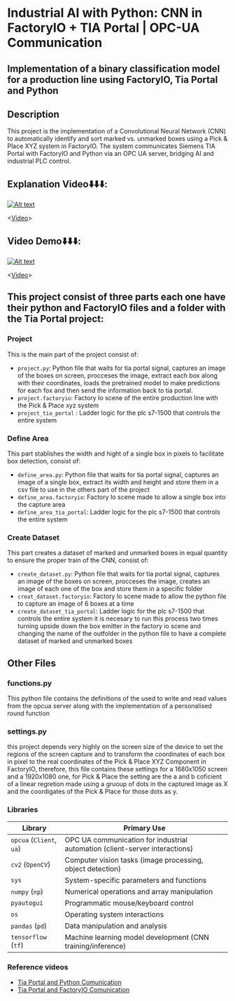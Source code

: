 # Industrial AI with Python: CNN in FactoryIO + TIA Portal | OPC-UA Communication

## Implementation of a binary classification model for a production line using FactoryIO, Tia Portal and Python

## Description
This project is the implementation of a Convolutional Neural Network (CNN) to automatically identify and sort marked vs. unmarked boxes using a Pick & Place XYZ system in FactoryIO. The system communicates Siemens TIA Portal with FactoryIO and Python via an OPC UA server, bridging AI and industrial PLC control.

## Explanation Video⬇️⬇️⬇️:  
[![Alt text](https://img.youtube.com/vi/VSK87Z9wKWo/0.jpg)](https://youtube.com/shorts/VSK87Z9wKWo)

<[Video](https://youtube.com/shorts/VSK87Z9wKWo)>

## Video Demo⬇️⬇️⬇️:  
[![Alt text](https://img.youtube.com/vi/g0u7S8w8YA4/0.jpg)](https://www.youtube.com/watch?v=g0u7S8w8YA4)

<[Video](https://www.youtube.com/watch?v=g0u7S8w8YA4)>

## This project consist of three parts each one have their python and FactoryIO files and a folder with the Tia Portal project:

### Project
This is the main part of the project consist of:
- `project.py`: Python file that waits for tia portal signal, captures an image of the boxes on screen, procceses the image, extract each box along with their coordinates, loads the pretrained model to make predictions for each fox and then send the information back to tia portal.
- `project.factoryio`: Factory Io scene of the entire production line with the Pick & Place xyz system
- `project_tia_portal` : Ladder logic for the plc s7-1500 that controls the entire system

### Define Area
This part stablishes the width and hight of a single box in pixels to facilitate box detection, consist of:
- `define_area.py`: Python file that waits for tia portal signal, captures an image of a single box, extract its width and height and store them in a csv file to use in the others part of the project
- `define_area.factoryio`: Factory Io scene made to allow a single box into the capture area
- `define_area_tia_portal`: Ladder logic for the plc s7-1500 that controls the entire system

### Create Dataset
This part creates a dataset of marked and unmarked boxes in equal quantity to ensure the proper train of the CNN, consist of:
- `create_dataset.py`: Python file that waits for tia portal signal, captures an image of the boxes on screen, procceses the image, creates an image of each one of the box and store them in a specific folder
- `creat_dataset.factoryio`: Factory Io scene made to allow the python file to capture an image of 6 boxes at a time
- `create_dataset_tia_portal`: Ladder logic for the plc s7-1500 that controls the entire system
it is necesary to run this process two times turning upside down the box emitter in the factory io scene and changing the name of the outfolder in the python file to have a complete dataset of marked and unmarked boxes

## Other Files
### functions.py
This python file contains the definitions of the used to write and read values from the opcua server along with the implementation of a personalised round function

### settings.py
this project depends very highly on the screen size of the device to set the regions of the screen capture and to transform the coordinates of each box in pixel to the real coordinates of the Pick & Place XYZ Component in FactoryIO, therefore, this file contains these settings for a 1680x1050 screen and a 1920x1080 one, for Pick & Place the setting are the a and b coficient of a linear regretion made using a gruoup of dots in the captured image as X and the coordigates of the Pick & Place for those dots as y.

### Libraries

| Library               | Primary Use                                                                 |
|-----------------------|-----------------------------------------------------------------------------|
| `opcua` (`Client`, `ua`) | OPC UA communication for industrial automation (client-server interactions) |
| `cv2` (`OpenCV`)        | Computer vision tasks (image processing, object detection)                 |
| `sys`                 | System-specific parameters and functions                                   |
| `numpy` (`np`)        | Numerical operations and array manipulation                                |
| `pyautogui`           | Programmatic mouse/keyboard control                                        |
| `os`                  | Operating system interactions                                              |
| `pandas` (`pd`)       | Data manipulation and analysis                                             |
| `tensorflow` (`tf`)   | Machine learning model development (CNN training/inference)                |

### Reference videos
- [Tia Portal and Python Comunication](https://youtu.be/BqaXtVe9z3s?si=EPxnBUihLmdpv2xy)
- [Tia Portal and FactoryIO Comunication](https://youtu.be/o4VLUmY8a9E?si=NMv2TfIltdsByXfI)
